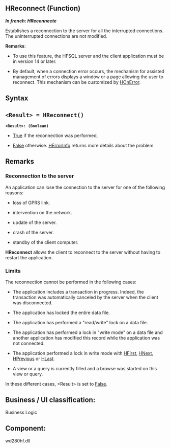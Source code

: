
## HReconnect (Function)

***In french: HReconnecte***



<a name="XUse"></a>
<a name="Use"></a>
<a name="description"></a>
Establishes a reconnection to the server for all the interrupted connections. The uninterrupted connections are not modified.  

**Remarks**:

- To use this feature, the HFSQL server and the client application must be in version 14 or later.

- By default, when a connection error occurs, the mechanism for assisted management of errors displays a window or a page allowing the user to reconnect. This mechanism can be customized by [HOnError](../WDLang4/3044017.md).  











<a name="XSYNTAX"></a>
<a name="SYNTAX1"></a>

## Syntax

`<Result> = HReconnect()`
---

**`<Result>: (Boolean)`**



- <u><u><u><u>True</u></u></u></u> if the reconnection was performed, 

- <u><u><u><u>False</u></u></u></u> otherwise. [HErrorInfo](../WDLang4/3044071.md) returns more details about the problem.  






<a name="NOTE0"></a>
<a name="NOTE0_1"></a>

## Remarks




### Reconnection to the server
<a name="reconnection_the_server_ELTPARAGRAPHE000083"></a>

An application can lose the connection to the server for one of the following reasons:

- loss of GPRS link.

- intervention on the network.

- update of the server.

- crash of the server.

- standby of the client computer.




**HReconnect** allows the client to reconnect to the server without having to restart the application.
<a name="NOTE0_2"></a>




### Limits
<a name="limits_ELTPARAGRAPHE000101"></a>

The reconnection cannot be performed in the following cases: 

- The application includes a transaction in progress. Indeed, the transaction was automatically canceled by the server when the client was disconnected.

- The application has locked the entire data file.

- The application has performed a "read/write" lock on a data file.

- The application has performed a lock in "write mode" on a data file and another application has modified this record while the application was not connected.

- The application performed a lock in write mode with [HFirst](../WDLang4/3044113.md), [HNext](../WDLang4/3044027.md), [HPrevious](../WDLang4/3044112.md) or [HLast](../WDLang4/3044101.md).

- A view or a query is currently filled and a browse was started on this view or query.




In these different cases, &lt;Result&gt; is set to <u><u><u><u>False</u></u></u></u>.

<a name="XComponent"></a>

## Business / UI classification:
Business Logic
## Component:
wd280hf.dll
